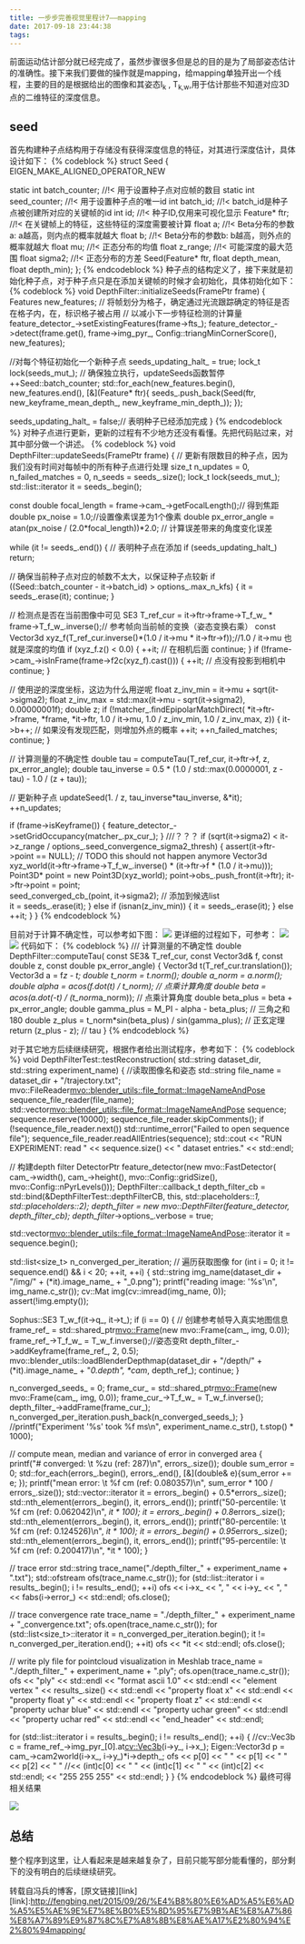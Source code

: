 ```yaml
---
title: 一步步完善视觉里程计7——mapping
date: 2017-09-18 23:44:38
tags:
---
```

前面运动估计部分就已经完成了，虽然步骤很多但是总的目的是为了局部姿态估计的准确性。接下来我们要做的操作就是mapping，给mapping单独开出一个线程，主要的目的是根据给出的图像和其姿态I<sub>k</sub> , T<sub>k,w</sub>,用于估计那些不知道对应3D点的二维特征的深度信息。<!--more-->

seed
---
首先构建种子点结构用于存储没有获得深度信息的特征，对其进行深度估计，具体设计如下：
{% codeblock %}
struct Seed
{
EIGEN_MAKE_ALIGNED_OPERATOR_NEW

static int batch_counter;    //!< 用于设置种子点对应帧的数目
static int seed_counter;     //!< 用于设置种子点的唯一id
int batch_id;                //!< batch_id是种子点被创建所对应的关键帧的id
int id;                      //!< 种子ID,仅用来可视化显示
Feature* ftr;                //!< 在关键帧上的特征，这些特征的深度需要被计算
float a;                     //!< Beta分布的参数a: a越高，则内点的概率就越大
float b;                     //!< Beta分布的参数b: b越高，则外点的概率就越大
float mu;                    //!< 正态分布的均值
float z_range;               //!< 可能深度的最大范围
float sigma2;                //!< 正态分布的方差
Seed(Feature* ftr, float depth_mean, float depth_min);
};
{% endcodeblock %}
种子点的结构定义了，接下来就是初始化种子点，对于种子点只是在添加关键帧的时候才会初始化，具体初始化如下：
{% codeblock %}
void DepthFilter::initializeSeeds(FramePtr frame)
{
Features new_features;
// 将帧划分为格子，确定通过光流跟踪确定的特征是否在格子内，在，标识格子被占用
// 以减小下一步特征检测的计算量
feature_detector_->setExistingFeatures(frame->fts_);
feature_detector_->detect(frame.get(), frame->img_pyr_,
Config::triangMinCornerScore(), new_features);

//对每个特征初始化一个新种子点
seeds_updating_halt_ = true;
lock_t lock(seeds_mut_); // 确保独立执行，updateSeeds函数暂停
++Seed::batch_counter;
std::for_each(new_features.begin(), new_features.end(), [&](Feature* ftr){
seeds_.push_back(Seed(ftr, new_keyframe_mean_depth_, new_keyframe_min_depth_));
});

seeds_updating_halt_ = false;// 表明种子已经添加完成
}
{% endcodeblock %}
对种子点进行更新，更新的过程有不少地方还没有看懂。先把代码贴过来，对其中部分做一个讲述。
{% codeblock %}
void DepthFilter::updateSeeds(FramePtr frame)
{
// 更新有限数目的种子点，因为我们没有时间对每帧中的所有种子点进行处理
size_t n_updates = 0, n_failed_matches = 0, n_seeds = seeds_.size();
lock_t lock(seeds_mut_);
std::list<Seed>::iterator it = seeds_.begin();

const double focal_length = frame->cam_->getFocalLength();// 得到焦距
double px_noise = 1.0;//设置像素误差为1个像素
double px_error_angle = atan(px_noise / (2.0*focal_length))*2.0; // 计算误差带来的角度变化误差

while (it != seeds_.end())
{
// 表明种子点在添加
if (seeds_updating_halt_)
return;

// 确保当前种子点对应的帧数不太大，以保证种子点较新
if ((Seed::batch_counter - it->batch_id) > options_.max_n_kfs) {
it = seeds_.erase(it);
continue;
}

// 检测点是否在当前图像中可见
SE3 T_ref_cur = it->ftr->frame->T_f_w_ * frame->T_f_w_.inverse();// 参考帧向当前帧的变换（姿态变换右乘）
const Vector3d xyz_f(T_ref_cur.inverse()*(1.0 / it->mu * it->ftr->f));//1.0 / it->mu 也就是深度的均值
if (xyz_f.z() < 0.0)  {
++it; // 在相机后面
continue;
}
if (!frame->cam_->isInFrame(frame->f2c(xyz_f).cast<int>())) {
++it; // 点没有投影到相机中
continue;
}

// 使用逆的深度坐标，这边为什么用逆呢
float z_inv_min = it->mu + sqrt(it->sigma2);
float z_inv_max = std::max(it->mu - sqrt(it->sigma2), 0.00000001f);
double z;
if (!matcher_.findEpipolarMatchDirect(
*it->ftr->frame, *frame, *it->ftr, 1.0 / it->mu, 1.0 / z_inv_min, 1.0 / z_inv_max, z))
{
it->b++; // 如果没有发现匹配，则增加外点的概率
++it;
++n_failed_matches;
continue;
}

// 计算测量的不确定性
double tau = computeTau(T_ref_cur, it->ftr->f, z, px_error_angle);
double tau_inverse = 0.5 * (1.0 / std::max(0.0000001, z - tau) - 1.0 / (z + tau));

// 更新种子点
updateSeed(1. / z, tau_inverse*tau_inverse, &*it);
++n_updates;

if (frame->isKeyframe())
{
feature_detector_->setGridOccupancy(matcher_.px_cur_);
}
///？？？
if (sqrt(it->sigma2) < it->z_range / options_.seed_convergence_sigma2_thresh)
{
assert(it->ftr->point == NULL); // TODO this should not happen anymore
Vector3d xyz_world(it->ftr->frame->T_f_w_.inverse() * (it->ftr->f * (1.0 / it->mu)));
Point3D* point = new Point3D(xyz_world);
point->obs_.push_front(it->ftr);
it->ftr->point = point;			
seed_converged_cb_(point, it->sigma2); // 添加到候选list			
it = seeds_.erase(it);
}
else if (isnan(z_inv_min))
{
it = seeds_.erase(it);
}
else
++it;
}
}
{% endcodeblock %}

目前对于计算不确定性，可以参考如下图：
![](http://7xl6tk.com1.z0.glb.clouddn.com/compute_tau.png )
更详细的过程如下，可参考：
![](http://7xl6tk.com1.z0.glb.clouddn.com/tau_process1.png )
![](http://7xl6tk.com1.z0.glb.clouddn.com/tau_process2.png )
代码如下：
{% codeblock %}
/// 计算测量的不确定性
double DepthFilter::computeTau(
const SE3& T_ref_cur,
const Vector3d& f,
const double z,
const double px_error_angle)
{
Vector3d t(T_ref_cur.translation());
Vector3d a = f*z - t;
double t_norm = t.norm();
double a_norm = a.norm();
double alpha = acos(f.dot(t) / t_norm); // 点乘计算角度
double beta = acos(a.dot(-t) / (t_norm*a_norm)); // 点乘计算角度
double beta_plus = beta + px_error_angle;
double gamma_plus = M_PI - alpha - beta_plus; // 三角之和180
double z_plus = t_norm*sin(beta_plus) / sin(gamma_plus); // 正玄定理
return (z_plus - z); // tau
}
{% endcodeblock %}

对于其它地方后续继续研究，根据作者给出测试程序，参考如下：
{% codeblock %}
void DepthFilterTest::testReconstruction(
std::string dataset_dir,
std::string experiment_name)
{
//读取图像名和姿态
std::string file_name = dataset_dir + "/trajectory.txt";
mvo::FileReader<mvo::blender_utils::file_format::ImageNameAndPose> sequence_file_reader(file_name);
std::vector<mvo::blender_utils::file_format::ImageNameAndPose> sequence;
sequence.reserve(10000);
sequence_file_reader.skipComments();
if (!sequence_file_reader.next())
std::runtime_error("Failed to open sequence file");
sequence_file_reader.readAllEntries(sequence);
std::cout << "RUN EXPERIMENT: read " << sequence.size() << " dataset entries." << std::endl;

// 构建depth filter
DetectorPtr feature_detector(new mvo::FastDetector(
cam_->width(), cam_->height(), mvo::Config::gridSize(), mvo::Config::nPyrLevels()));
DepthFilter::callback_t depth_filter_cb = std::bind(&DepthFilterTest::depthFilterCB, this, std::placeholders::_1, std::placeholders::_2);
depth_filter_ = new mvo::DepthFilter(feature_detector, depth_filter_cb);
depth_filter_->options_.verbose = true;

std::vector<mvo::blender_utils::file_format::ImageNameAndPose>::iterator it = sequence.begin();

std::list<size_t> n_converged_per_iteration;
// 遍历获取图像
for (int i = 0; it != sequence.end() && i < 20; ++it, ++i)
{
std::string img_name(dataset_dir + "/img/" + (*it).image_name_ + "_0.png");
printf("reading image: '%s'\n", img_name.c_str());
cv::Mat img(cv::imread(img_name, 0));
assert(!img.empty());

Sophus::SE3 T_w_f(it->q_, it->t_);
if (i == 0)
{
// 创建参考帧导入真实地图信息
frame_ref_ = std::shared_ptr<mvo::Frame>(new mvo::Frame(cam_, img, 0.0));
frame_ref_->T_f_w_ = T_w_f.inverse();//姿态变Rt
depth_filter_->addKeyframe(frame_ref_, 2, 0.5);
mvo::blender_utils::loadBlenderDepthmap(dataset_dir + "/depth/" + (*it).image_name_ + "_0.depth", *cam_, depth_ref_);
continue;
}

n_converged_seeds_ = 0;
frame_cur_ = std::shared_ptr<mvo::Frame>(new mvo::Frame(cam_, img, 0.0));
frame_cur_->T_f_w_ = T_w_f.inverse();
depth_filter_->addFrame(frame_cur_);
n_converged_per_iteration.push_back(n_converged_seeds_);
}
//printf("Experiment '%s' took %f ms\n", experiment_name.c_str(), t.stop() * 1000);

// compute mean, median and variance of error in converged area
{
printf("# converged:  \t %zu (ref: 287)\n", errors_.size());
double sum_error = 0;
std::for_each(errors_.begin(), errors_.end(), [&](double& e){sum_error += e; });
printf("mean error:   \t %f cm (ref: 0.080357)\n", sum_error * 100 / errors_.size());
std::vector<double>::iterator it = errors_.begin() + 0.5*errors_.size();
std::nth_element(errors_.begin(), it, errors_.end());
printf("50-percentile: \t %f cm (ref: 0.062042)\n", *it * 100);
it = errors_.begin() + 0.8*errors_.size();
std::nth_element(errors_.begin(), it, errors_.end());
printf("80-percentile: \t %f cm (ref: 0.124526)\n", *it * 100);
it = errors_.begin() + 0.95*errors_.size();
std::nth_element(errors_.begin(), it, errors_.end());
printf("95-percentile: \t %f cm (ref: 0.200417)\n", *it * 100);
}

// trace error
std::string trace_name("./depth_filter_" + experiment_name + ".txt");
std::ofstream ofs(trace_name.c_str());
for (std::list<ConvergedSeed>::iterator i = results_.begin(); i != results_.end(); ++i)
ofs << i->x_ << ", " << i->y_ << ", " << fabs(i->error_) << std::endl;
ofs.close();

// trace convergence rate
trace_name = "./depth_filter_" + experiment_name + "_convergence.txt";
ofs.open(trace_name.c_str());
for (std::list<size_t>::iterator it = n_converged_per_iteration.begin();
it != n_converged_per_iteration.end(); ++it)
ofs << *it << std::endl;
ofs.close();

// write ply file for pointcloud visualization in Meshlab
trace_name = "./depth_filter_" + experiment_name + ".ply";
ofs.open(trace_name.c_str());
ofs << "ply" << std::endl
<< "format ascii 1.0" << std::endl
<< "element vertex " << results_.size() << std::endl
<< "property float x" << std::endl
<< "property float y" << std::endl
<< "property float z" << std::endl
<< "property uchar blue" << std::endl
<< "property uchar green" << std::endl
<< "property uchar red" << std::endl
<< "end_header" << std::endl;

for (std::list<ConvergedSeed>::iterator i = results_.begin(); i != results_.end(); ++i)
{
//cv::Vec3b c = frame_ref_->img_pyr_[0].at<cv::Vec3b>(i->y_, i->x_);
Eigen::Vector3d p = cam_->cam2world(i->x_, i->y_)*i->depth_;
ofs << p[0] << " " << p[1] << " " << p[2] << " "
//<< (int)c[0] << " " << (int)c[1] << " " << (int)c[2] << std::endl;
<< "255 255 255" << std::endl;
}
}
{% endcodeblock %}
最终可得相关结果

![](http://7xl6tk.com1.z0.glb.clouddn.com/depth_filter_result.png )

总结
---
整个程序到这里，让人看起来是越来越复杂了，目前只能写部分能看懂的，部分剩下的没有明白的后续继续研究。



转载自冯兵的博客，[原文链接][link]
[link]:http://fengbing.net/2015/09/26/%E4%B8%80%E6%AD%A5%E6%AD%A5%E5%AE%9E%E7%8E%B0%E5%8D%95%E7%9B%AE%E8%A7%86%E8%A7%89%E9%87%8C%E7%A8%8B%E8%AE%A17%E2%80%94%E2%80%94mapping/


